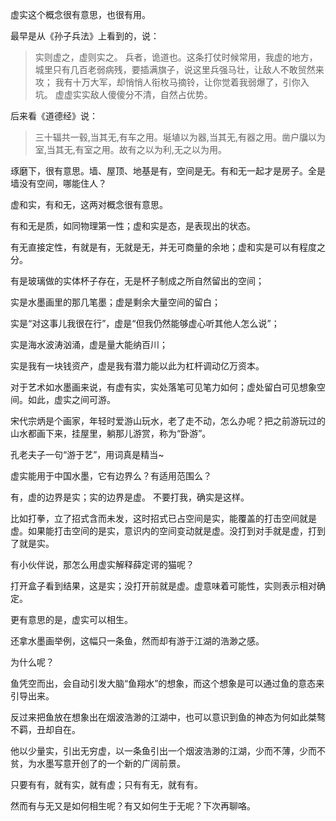 虚实这个概念很有意思，也很有用。


最早是从《孙子兵法》上看到的，说：
> 实则虚之，虚则实之。
兵者，诡道也。这条打仗时候常用，我虚的地方，城里只有几百老弱病残，要插满旗子，说这里兵强马壮，让敌人不敢贸然来攻；
我有十万大军，却悄悄人衔枚马摘铃，让你觉着我弱爆了，引你入坑。
虚虚实实敌人傻傻分不清，自然占优势。

后来看《道德经》说：

> 三十辐共一毂,当其无,有车之用。埏埴以为器,当其无,有器之用。凿户牖以为室,当其无,有室之用。故有之以为利,无之以为用。

琢磨下，很有意思。墙、屋顶、地基是有，空间是无。有和无一起才是房子。全是墙没有空间，哪能住人？

虚和实，有和无，这两对概念很有意思。

有和无是质，如同物理第一性；虚和实是态，是表现出的状态。

有无直接定性，有就是有，无就是无，并无可商量的余地；虚和实是可以有程度之分。

有是玻璃做的实体杯子存在，无是杯子制成之所自然留出的空间；

实是水墨画里的那几笔墨；虚是剩余大量空间的留白；

实是“对这事儿我很在行”，虚是“但我仍然能够虚心听其他人怎么说”；

实是海水波涛汹涌，虚是量大能纳百川；

实是我有一块钱资产，虚是我有潜力能以此为杠杆调动亿万资本。

对于艺术如水墨画来说，有虚有实，实处落笔可见笔力如何；虚处留白可见想象空间。如此，虚实之间可游。

宋代宗炳是个画家，年轻时爱游山玩水，老了走不动，怎么办呢？把之前游玩过的山水都画下来，挂屋里，躺那儿游赏，称为“卧游”。

孔老夫子一句“游于艺”，用词真是精当~

虚实能用于中国水墨，它有边界么？有适用范围么？

有，虚的边界是实；实的边界是虚。
不要打我，确实是这样。

比如打拳，立了招式含而未发，这时招式已占空间是实，能覆盖的打击空间就是虚。如果能打击空间的是实，意识内的空间变动就是虚。没打到对手就是虚，打到了就是实。

有小伙伴说，那怎么用虚实解释薛定谔的猫呢？

打开盒子看到结果，这是实；没打开前就是虚。虚意味着可能性，实则表示相对确定。

更有意思的是，虚实可以相生。

还拿水墨画举例，这幅只一条鱼，然而却有游于江湖的浩渺之感。

为什么呢？

鱼凭空而出，会自动引发大脑“鱼翔水”的想象，而这个想象是可以通过鱼的意态来引导出来。

反过来把鱼放在想象出在烟波浩渺的江湖中，也可以意识到鱼的神态为何如此桀骜不羁，丑却自在。

他以少量实，引出无穷虚，以一条鱼引出一个烟波浩渺的江湖，少而不薄，少而不贫，为水墨写意开创了的一个新的广阔前景。

只要有有，就有实，就有虚；只有有无，就有有。

然而有与无又是如何相生呢？有又如何生于无呢？下次再聊咯。


